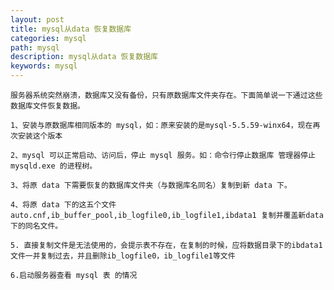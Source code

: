```yaml
---
layout: post
title: mysql从data 恢复数据库
categories: mysql
path: mysql
description: mysql从data 恢复数据库
keywords: mysql
---
```


	服务器系统突然崩溃，数据库又没有备份，只有原数据库文件夹存在。下面简单说一下通过这些数据库文件恢复数据。

	1、安装与原数据库相同版本的 mysql，如：原来安装的是mysql-5.5.59-winx64，现在再次安装这个版本

	2、mysql 可以正常启动、访问后，停止 mysql 服务。如：命令行停止数据库 管理器停止 mysqld.exe 的进程树。

	3、将原 data 下需要恢复的数据库文件夹（与数据库名同名）复制到新 data 下。

	4、将原 data 下的这五个文件 auto.cnf,ib_buffer_pool,ib_logfile0,ib_logfile1,ibdata1 复制并覆盖新data下的同名文件。

	5. 直接复制文件是无法使用的，会提示表不存在，在复制的时候，应将数据目录下的ibdata1文件一并复制过去，并且删除ib_logfile0，ib_logfile1等文件

	6.启动服务器查看 mysql 表 的情况